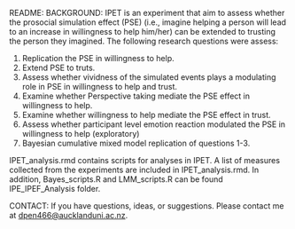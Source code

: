 README:
BACKGROUND:
IPET is an experiment that aim to assess whether the prosocial simulation effect (PSE) (i.e., imagine helping a person will lead to an increase in willingness to help him/her) can be extended to trusting the person they imagined. The following research questions were assess:
1. Replication the PSE in willingness to help.
2. Extend PSE to truts.
3. Assess whether vividness of the simulated events plays a modulating role in PSE in willingness to help and trust. 
4. Examine whether Perspective taking mediate the PSE effect in willingness to help.
5. Examine whether willingness to help mediate the PSE effect in trust.
6. Assess whether participant level emotion reaction modulated the PSE in willingness to help (exploratory)
7. Bayesian cumulative mixed model replication of questions 1-3.

IPET_analysis.rmd contains scripts for analyses in IPET. A list of measures collected from the experiments are included in IPET_analysis.rmd. In addition, Bayes_scripts.R and LMM_scripts.R can be found IPE_IPEF_Analysis folder.  

CONTACT:
If you have questions, ideas, or suggestions. Please contact me at dpen466@aucklanduni.ac.nz. 
